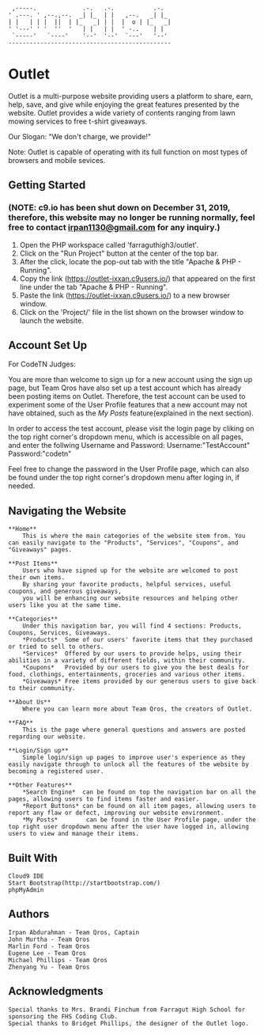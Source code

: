 
     ,-----.             .-.   .-.           .-.
    ' .---. ' ,--.,--.  _| |_  | |   ,--.   _| |_
    | |   | | |  ||  | |_   _| | |  |  o | |_   _|
    ' '---' ' '  ''  '   | |   | |  ' -..    | |
     `-----'   `----'    '--'  '--'  `---'   '--' 
    ----------------------------------------------
  

# Outlet

Outlet is a multi-purpose website providing users a platform to share, earn, help, save, and give while enjoying the great features presented by the website. 
Outlet provides a wide variety of contents ranging from lawn mowing services to free t-shirt giveaways.

Our Slogan: "We don't charge, we provide!"

Note: Outlet is capable of operating with its full function on most types of browsers and mobile sevices.


## Getting Started
### (NOTE: c9.io has been shut down on December 31, 2019, therefore, this website may no longer be running normally, feel free to contact irpan1130@gmail.com for any inquiry.)

1) Open the PHP workspace called 'farraguthigh3/outlet'.
2) Click on the "Run Project" button at the center of the top bar.
3) After the click, locate the pop-out tab with the title "Apache & PHP - Running".
4) Copy the link (https://outlet-ixxan.c9users.io/) that appeared on the first line under the tab "Apache & PHP - Running".
5) Paste the link (https://outlet-ixxan.c9users.io/) to a new browser window.
6) Click on the 'Project/' file in the list shown on the browser window to launch the website.


## Account Set Up

For CodeTN Judges:

You are more than welcome to sign up for a new account using the sign up page, but Team Qros have also set up a test account
which has already been posting items on Outlet. Therefore, the test account can be used to experiment some of the User Profile
features that a new account may not have obtained, such as the *My Posts* feature(explained in the next section).

In order to access the test account, please visit the login page by cliking on the top right corner's dropdown menu, 
which is accessible on all pages, and enter the follwing Username and Password:
Username:"TestAccount"
Password:"codetn"

Feel free to change the password in the User Profile page, which can also be found under the top right corner's dropdown menu after loging in, if needed.



## Navigating the Website

    **Home**            
        This is where the main categories of the website stem from. You can easily navigate to the "Products", "Services", "Coupons", and "Giveaways" pages.

    **Post Items**      
        Users who have signed up for the website are welcomed to post their own items. 
        By sharing your favorite products, helpful services, useful coupons, and generous giveaways, 
        you will be enhancing our website resources and helping other users like you at the same time.
  
    **Categories**  
        Under this navigation bar, you will find 4 sections: Products, Coupons, Services, Giveaways. 
        *Products*  Some of our users' favorite items that they purchased or tried to sell to others. 
        *Services*  Offered by our users to provide helps, using their abilities in a variety of different fields, within their community.
        *Coupons*   Provided by our users to give you the best deals for food, clothings, entertainments, groceries and various other items. 
        *Giveaways* Free items provided by our generous users to give back to their community.

    **About Us**        
        Where you can learn more about Team Qros, the creators of Outlet.

    **FAQ**             
        This is the page where general questions and answers are posted regarding our website.

    **Login/Sign up**   
        Simple login/sign up pages to improve user's experience as they easily navigate through to unlock all the features of the website by becoming a registered user.

    **Other Features**
        *Search Engine*  can be found on top the navigation bar on all the pages, allowing users to find items faster and easier. 
        *Report Buttons* can be found on all item pages, allowing users to report any flaw or defect, improving our website environment.
        *My Posts*        can be found in the User Profile page, under the top right user dropdown menu after the user have logged in, allowing users to view and manage their items.

    
    
## Built With

    Cloud9 IDE
    Start Bootstrap(http://startbootstrap.com/)
    phpMyAdmin



## Authors
    Irpan Abdurahman - Team Qros, Captain
    John Murtha - Team Qros
    Marlin Ford - Team Qros
    Eugene Lee - Team Qros
    Michael Phillips - Team Qros
    Zhenyang Yu - Team Qros

## Acknowledgments
    Special thanks to Mrs. Brandi Finchum from Farragut High School for sponsoring the FHS Coding Club.
    Special thanks to Bridget Phillips, the designer of the Outlet logo.


